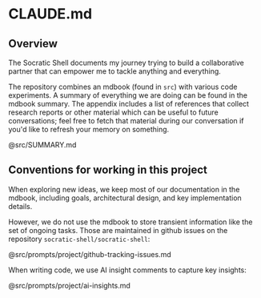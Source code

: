 # CLAUDE.md

## Overview

The Socratic Shell documents my journey trying to build a collaborative partner that can empower me to tackle anything and everything.

The repository combines an mdbook (found in `src`) with various code experiments. A summary of everything we are doing can be found in the mdbook summary. The appendix includes a list of references that collect research reports or other material which can be useful to future conversations; feel free to fetch that material during our conversation if you'd like to refresh your memory on something.

@src/SUMMARY.md

## Conventions for working in this project

When exploring new ideas, we keep most of our documentation in the mdbook, including goals, architectural design, and key implementation details.

However, we do not use the mdbook to store transient information like the set of ongoing tasks. Those are maintained in github issues on the repository `socratic-shell/socratic-shell`:

@src/prompts/project/github-tracking-issues.md

When writing code, we use AI insight comments to capture key insights:

@src/prompts/project/ai-insights.md
